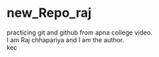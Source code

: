 # new_Repo_raj
practicing git and github from apna college video.
<br>
I am Raj chhapariya and I am the author.
<br>
kec
